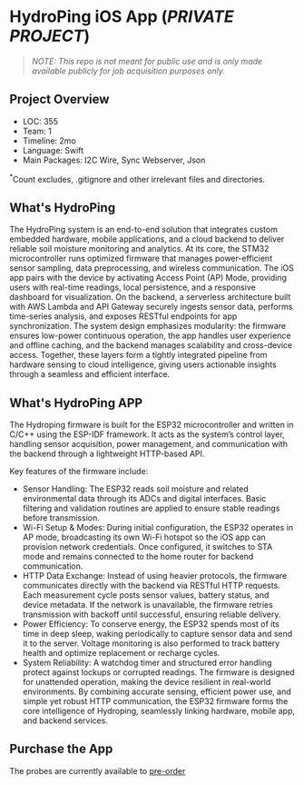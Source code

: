 # HydroPing iOS App (_PRIVATE PROJECT_)

> _NOTE: This repo is not meant for public use and is only made available publicly for job acquisition purposes only._

**Project Overview**
---
- LOC: 355
- Team: 1
- Timeline: 2mo
- Language: Swift
- Main Packages: I2C Wire, Sync Webserver, Json

<sup>*</sup>Count excludes, .gitignore and other irrelevant files and directories.

**What's HydroPing**
---
The HydroPing system is an end-to-end solution that integrates custom embedded hardware, mobile applications, and a cloud backend to deliver reliable soil moisture monitoring and analytics. At its core, the STM32 microcontroller runs optimized firmware that manages power-efficient sensor sampling, data preprocessing, and wireless communication. The iOS app pairs with the device by activating Access Point (AP) Mode, providing users with real-time readings, local persistence, and a responsive dashboard for visualization. On the backend, a serverless architecture built with AWS Lambda and API Gateway securely ingests sensor data, performs time-series analysis, and exposes RESTful endpoints for app synchronization. The system design emphasizes modularity: the firmware ensures low-power continuous operation, the app handles user experience and offline caching, and the backend manages scalability and cross-device access. Together, these layers form a tightly integrated pipeline from hardware sensing to cloud intelligence, giving users actionable insights through a seamless and efficient interface.


**What's HydroPing APP**
---
The Hydroping firmware is built for the ESP32 microcontroller and written in C/C++ using the ESP-IDF framework. It acts as the system’s control layer, handling sensor acquisition, power management, and communication with the backend through a lightweight HTTP-based API.

Key features of the firmware include:
- Sensor Handling: The ESP32 reads soil moisture and related environmental data through its ADCs and digital interfaces. Basic filtering and validation routines are applied to ensure stable readings before transmission.
- Wi-Fi Setup & Modes: During initial configuration, the ESP32 operates in AP mode, broadcasting its own Wi-Fi hotspot so the iOS app can provision network credentials. Once configured, it switches to STA mode and remains connected to the home router for backend communication.
- HTTP Data Exchange: Instead of using heavier protocols, the firmware communicates directly with the backend via RESTful HTTP requests. Each measurement cycle posts sensor values, battery status, and device metadata. If the network is unavailable, the firmware retries transmission with backoff until successful, ensuring reliable delivery.
- Power Efficiency: To conserve energy, the ESP32 spends most of its time in deep sleep, waking periodically to capture sensor data and send it to the server. Voltage monitoring is also performed to track battery health and optimize replacement or recharge cycles.
- System Reliability: A watchdog timer and structured error handling protect against lockups or corrupted readings. The firmware is designed for unattended operation, making the device resilient in real-world environments. By combining accurate sensing, efficient power use, and simple yet robust HTTP communication, the ESP32 firmware forms the core intelligence of Hydroping, seamlessly linking hardware, mobile app, and backend services.


**Purchase the App**
---
The probes are currently available to [pre-order](https://hydroping.com)
